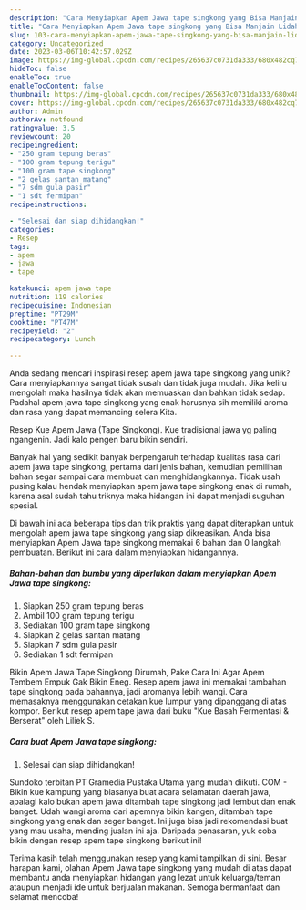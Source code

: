 ```yaml
---
description: "Cara Menyiapkan Apem Jawa tape singkong yang Bisa Manjain Lidah"
title: "Cara Menyiapkan Apem Jawa tape singkong yang Bisa Manjain Lidah"
slug: 103-cara-menyiapkan-apem-jawa-tape-singkong-yang-bisa-manjain-lidah
category: Uncategorized
date: 2023-03-06T10:42:57.029Z
image: https://img-global.cpcdn.com/recipes/265637c0731da333/680x482cq70/apem-jawa-tape-singkong-foto-resep-utama.jpg
hideToc: false
enableToc: true
enableTocContent: false
thumbnail: https://img-global.cpcdn.com/recipes/265637c0731da333/680x482cq70/apem-jawa-tape-singkong-foto-resep-utama.jpg
cover: https://img-global.cpcdn.com/recipes/265637c0731da333/680x482cq70/apem-jawa-tape-singkong-foto-resep-utama.jpg
author: Admin
authorAv: notfound
ratingvalue: 3.5
reviewcount: 20
recipeingredient:
- "250 gram tepung beras"
- "100 gram tepung terigu"
- "100 gram tape singkong"
- "2 gelas santan matang"
- "7 sdm gula pasir"
- "1 sdt fermipan"
recipeinstructions:

- "Selesai dan siap dihidangkan!"
categories:
- Resep
tags:
- apem
- jawa
- tape

katakunci: apem jawa tape 
nutrition: 119 calories
recipecuisine: Indonesian
preptime: "PT29M"
cooktime: "PT47M"
recipeyield: "2"
recipecategory: Lunch

---
```





Anda sedang mencari inspirasi resep apem jawa tape singkong yang unik? Cara menyiapkannya sangat tidak susah dan tidak juga mudah. Jika keliru mengolah maka hasilnya tidak akan memuaskan dan bahkan tidak sedap. Padahal apem jawa tape singkong yang enak harusnya sih memiliki aroma dan rasa yang dapat memancing selera Kita.





Resep Kue Apem Jawa (Tape Singkong). Kue tradisional jawa yg paling ngangenin. Jadi kalo pengen baru bikin sendiri.

Banyak hal yang sedikit banyak berpengaruh terhadap kualitas rasa dari apem jawa tape singkong, pertama dari jenis bahan, kemudian pemilihan bahan segar sampai cara membuat dan menghidangkannya. Tidak usah pusing kalau hendak menyiapkan apem jawa tape singkong enak di rumah, karena asal sudah tahu triknya maka hidangan ini dapat menjadi suguhan spesial.






Di bawah ini ada beberapa tips dan trik praktis yang dapat diterapkan untuk mengolah apem jawa tape singkong yang siap dikreasikan. Anda bisa menyiapkan Apem Jawa tape singkong memakai 6 bahan dan 0 langkah pembuatan. Berikut ini cara dalam menyiapkan hidangannya.

<!--inarticleads1-->

##### Bahan-bahan dan bumbu yang diperlukan dalam menyiapkan Apem Jawa tape singkong:

1. Siapkan 250 gram tepung beras
1. Ambil 100 gram tepung terigu
1. Sediakan 100 gram tape singkong
1. Siapkan 2 gelas santan matang
1. Siapkan 7 sdm gula pasir
1. Sediakan 1 sdt fermipan


Bikin Apem Jawa Tape Singkong Dirumah, Pake Cara Ini Agar Apem Tembem Empuk Gak Bikin Eneg. Resep apem jawa ini memakai tambahan tape singkong pada bahannya, jadi aromanya lebih wangi. Cara memasaknya menggunakan cetakan kue lumpur yang dipanggang di atas kompor. Berikut resep apem tape jawa dari buku &#34;Kue Basah Fermentasi &amp; Berserat&#34; oleh Liliek S. 

<!--inarticleads2-->

##### Cara buat Apem Jawa tape singkong:


1. Selesai dan siap dihidangkan!

Sundoko terbitan PT Gramedia Pustaka Utama yang mudah diikuti. COM - Bikin kue kampung yang biasanya buat acara selamatan daerah jawa, apalagi kalo bukan apem jawa ditambah tape singkong jadi lembut dan enak banget. Udah wangi aroma dari apemnya bikin kangen, ditambah tape singkong yang enak dan seger banget. Ini juga bisa jadi rekomendasi buat yang mau usaha, mending jualan ini aja. Daripada penasaran, yuk coba bikin dengan resep apem tape singkong berikut ini! 

Terima kasih telah menggunakan resep yang kami tampilkan di sini. Besar harapan kami, olahan Apem Jawa tape singkong yang mudah di atas dapat membantu anda menyiapkan hidangan yang lezat untuk keluarga/teman ataupun menjadi ide untuk berjualan makanan. Semoga bermanfaat dan selamat mencoba!
